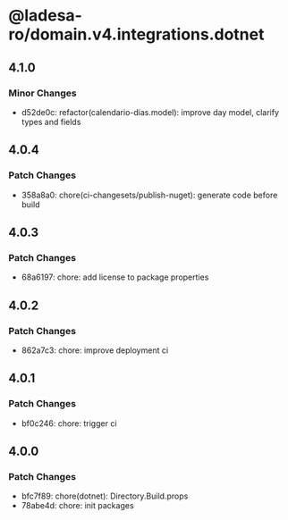 # @ladesa-ro/domain.v4.integrations.dotnet

## 4.1.0

### Minor Changes

- d52de0c: refactor(calendario-dias.model): improve day model, clarify types and fields

## 4.0.4

### Patch Changes

- 358a8a0: chore(ci-changesets/publish-nuget): generate code before build

## 4.0.3

### Patch Changes

- 68a6197: chore: add license to package properties

## 4.0.2

### Patch Changes

- 862a7c3: chore: improve deployment ci

## 4.0.1

### Patch Changes

- bf0c246: chore: trigger ci

## 4.0.0

### Patch Changes

- bfc7f89: chore(dotnet): Directory.Build.props
- 78abe4d: chore: init packages
